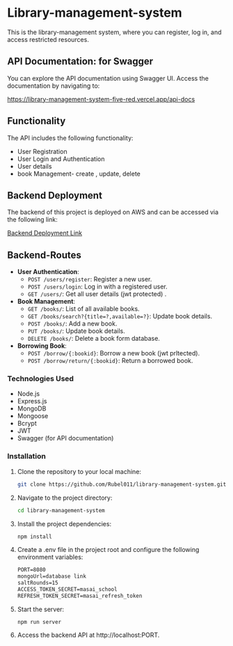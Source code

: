 # Library-management-system

This is the library-management system, where you can register, log in, and access restricted resources.

## API Documentation: for Swagger

You can explore the API documentation using Swagger UI. Access the documentation by navigating to:

https://library-management-system-five-red.vercel.app/api-docs

## Functionality

The API includes the following functionality:
- User Registration
- User Login and Authentication
- User details 
- book Management- create , update, delete


## Backend Deployment

The backend of this project is deployed on AWS and can be accessed via the following link: 

[Backend Deployment Link](https://library-management-system-five-red.vercel.app/)


## Backend-Routes
- **User Authentication**:
  - `POST /users/register`: Register a new user.
  - `POST /users/login`: Log in with a registered user.
  - `GET /users/`: Get all user details (jwt protected) .
- **Book Management**:
  - `GET /books/`: List of all available books.
  - `GET /books/search?{title=?,available=?}`: Update book details.
  - `POST /books/`: Add a new book.
  - `PUT /books/`: Update book details.
  - `DELETE /books/`: Delete a book form database.
- **Borrowing Book**:
  - `POST /borrow/{:bookid}`: Borrow a new book (jwt prltected).
  - `POST /borrow/return/{:bookid}`: Return a borrowed book.
### Technologies Used

- Node.js 
- Express.js
- MongoDB
- Mongoose
- Bcrypt
- JWT
- Swagger (for API documentation)

### Installation

1. Clone the repository to your local machine:

   ```bash
   git clone https://github.com/Rubel011/library-management-system.git

2. Navigate to the project directory:
    ```bash
    cd library-management-system
3. Install the project dependencies:
    ```bash
    npm install 

4. Create a .env file in the project root and configure the following environment variables:
    ```markdown
    PORT=8080
    mongoUrl=database link
    saltRounds=15
    ACCESS_TOKEN_SECRET=masai_school
    REFRESH_TOKEN_SECRET=masai_refresh_token


4. Start the server:
    ```
    npm run server
    ```

5. Access the backend API at http://localhost:PORT.
